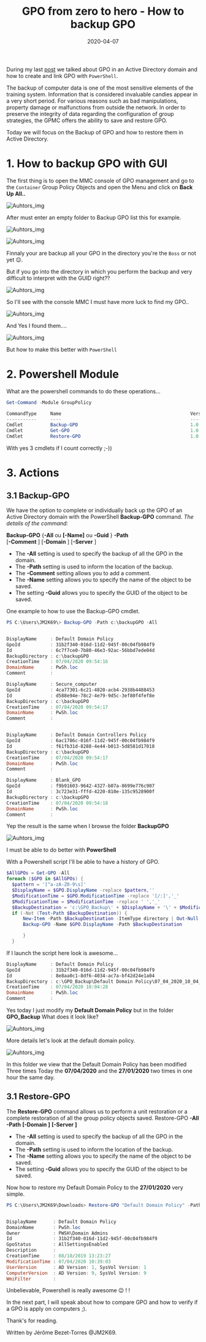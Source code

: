 ﻿---
layout: post
title: "GPO from zero to hero - How to backup GPO"
date: 2020-04-07
tags: [PowerShell,GPO, Active, Directory, Backup ]
published : True
---


During my last [post](https://jm2k69.github.io/2020-02-07-GPO-from-zero-to-hero-GPO-and-PowerShell/) we talked about GPO in an Active Directory domain and how to create and link GPO with `PowerShell`.

The backup of computer data is one of the most sensitive elements of the training system. Information that is considered invaluable candies appear in a very short period. For various reasons such as bad manipulations, property damage or malfunctions from outside the network.
In order to preserve the integrity of data regarding the configuration of group strategies, the GPMC offers the ability to save and restore GPO.

Today we will focus on the Backup of GPO and how to restore them in Active Directory.

# 1. How to backup GPO with GUI

The first thing is to open the MMC console of GPO management and go to the `Container` Group Policy Objects and open the Menu and click on **Back Up All..**

![Auhtors_img](/img/GPOBack1.PNG)

After must enter an empty folder to Backup GPO list this for example.

![Auhtors_img](/img/GPOBack2.PNG)

![Auhtors_img](/img/GPOBack3.PNG)

Finnaly your are backup all your GPO in the directory you're the `Boss` or not yet 😉.

But if you go into the directory in which you perform the backup and very difficult to interpret with the GUID right??

![Auhtors_img](/img/GPOBack4.PNG)

So I'll see with the console MMC I must have more luck to find my GPO..

![Auhtors_img](/img/GPOBack5.PNG)

And Yes I found them....

![Auhtors_img](/img/GPOBack6.PNG)

But how to make this better with `PowerShell`

# 2. Powershell Module

What are the powershell commands to do these operations...

```powershell
Get-Command -Module GroupPolicy

CommandType     Name                                               Version    Source
-----------     ----                                               -------    ------
Cmdlet          Backup-GPO                                         1.0.0.0    GroupPolicy
Cmdlet          Get-GPO                                            1.0.0.0    GroupPolicy
Cmdlet          Restore-GPO                                        1.0.0.0    GroupPolicy
```
With yes 3 cmdlets if I count correctly ;-))

# 3. Actions

## 3.1 Backup-GPO

We have the option to complete or individually back up the GPO of an Active Directory domain with the PowerShell **Backup-GPO** command.
*The details of the command:*

**Backup-GPO** {**-All** ou **[-Name]** <string> ou **-Guid** <Guid>} **-Path**  
<string> [**-Comment** <string>] [**-Domain** <string>] [**-Server** <string>]

* The **-All** setting is used to specify the backup of all the GPO in the domain.
* The **-Path** setting is used to inform the location of the backup.
* The **-Comment** setting allows you to add a comment.
* The **-Name** setting allows you to specify the name of the object to be saved.
* The setting **-Guid** allows you to specify the GUID of the object to be saved.

One example to how to use the Backup-GPO cmdlet.

```powershell
PS C:\Users\JM2K69\> Backup-GPO -Path c:\backupGPO -All


DisplayName     : Default Domain Policy
GpoId           : 31b2f340-016d-11d2-945f-00c04fb984f9
Id              : 6c7f7ce0-7b80-46e3-92ac-56bbd7ede04d
BackupDirectory : c:\backupGPO
CreationTime    : 07/04/2020 09:54:16
DomainName      : PwSh.loc
Comment         :

DisplayName     : Secure_computer
GpoId           : 4ca77301-6c21-4820-acb4-2938b4488453
Id              : d588e94e-78c2-4e79-9d5c-3ef80f4fef8e
BackupDirectory : c:\backupGPO
CreationTime    : 07/04/2020 09:54:17
DomainName      : PwSh.loc
Comment         :


DisplayName     : Default Domain Controllers Policy
GpoId           : 6ac1786c-016f-11d2-945f-00c04fb984f9
Id              : f61fb31d-8288-4e44-b013-5d8581d17018
BackupDirectory : c:\backupGPO
CreationTime    : 07/04/2020 09:54:17
DomainName      : PwSh.loc
Comment         :

DisplayName     : Blank_GPO
GpoId           : f9b91603-9642-4327-b07a-8699e776c907
Id              : 3c723e31-fffd-4220-810e-135c9528900f
BackupDirectory : c:\backupGPO
CreationTime    : 07/04/2020 09:54:18
DomainName      : PwSh.loc
Comment         :
```
Yep the result is the same when I browse the folder **BackupGPO**

![Auhtors_img](/img/GPOBack7.PNG)

I must be able to do better with **PowerShell**

With a Powershell script I'll be able to have a history of GPO.

```powershell
$AllGPOs = Get-GPO -All
foreach ($GPO in $AllGPOs) {
  $pattern = '[^a-zA-Z0-9\s]'
  $DisplayName = $GPO.DisplayName -replace $pattern,''
  $ModificationTime = $GPO.ModificationTime -replace '[/:]','_'
  $ModificationTime = $ModificationTime -replace ' ','_'
  $BackupDestination = 'c:\GPO_Backup\' + $DisplayName + '\' + $ModificationTime + '\'
  if (-Not (Test-Path $BackupDestination)) {
      New-Item -Path $BackupDestination -ItemType directory | Out-Null
      Backup-GPO -Name $GPO.DisplayName -Path $BackupDestination

      }
  }
```
If I launch the script here look is awesome...

```powershell
DisplayName     : Default Domain Policy
GpoId           : 31b2f340-016d-11d2-945f-00c04fb984f9
Id              : 8e8aa0c1-8df6-4034-ac7a-bf42d24e1a04
BackupDirectory : c:\GPO_Backup\Default Domain Policy\07_04_2020_10_04_10\
CreationTime    : 07/04/2020 10:04:28
DomainName      : PwSh.loc
Comment         :
```
Yes today I just modify my **Default Domain Policy** but in the folder **GPO_Backup** What does it look like?

![Auhtors_img](/img/GPOBack8.PNG)

More details let's look at the default domain policy.

![Auhtors_img](/img/GPOBack8b.PNG)

In this folder we view that the Default Domain Policy has been modified Three times Today the **07/04/2020** and the **27/01/2020** two times in one hour the same day.

## 3.1 Restore-GPO

The **Restore-GPO** command allows us to perform a unit restoration or a complete restoration of all the group policy objects saved.
Restore-GPO **-All** **-Path** <string> **[-Domain <string>]** **[-Server <string>]** 

* The **-All** setting is used to specify the backup of all the GPO in the domain.
* The **-Path** setting is used to inform the location of the backup.
* The **-Name** setting allows you to specify the name of the object to be saved.
* The setting **-Guid** allows you to specify the GUID of the object to be saved.

Now how to restore my Default Domain Policy to the **27/01/2020** very simple.

```powershell
PS C:\Users\JM2K69\Downloads> Restore-GPO "Default Domain Policy" -Path 'C:\GPO_Backup\Default Domain Policy\27_01_2020_15_36_26\'


DisplayName      : Default Domain Policy
DomainName       : PwSh.loc
Owner            : PWSH\Domain Admins
Id               : 31b2f340-016d-11d2-945f-00c04fb984f9
GpoStatus        : AllSettingsEnabled
Description      :
CreationTime     : 08/10/2019 13:23:27
ModificationTime : 07/04/2020 10:39:03
UserVersion      : AD Version: 1, SysVol Version: 1
ComputerVersion  : AD Version: 9, SysVol Version: 9
WmiFilter        :

```
Unbelievable, Powershell is really awesome 😉 ! !

In the next part, I will speak about how to compare GPO and how to verify if a GPO is apply on computers ;).

Thank's for reading.

Written by Jérôme Bezet-Torres @JM2K69.
